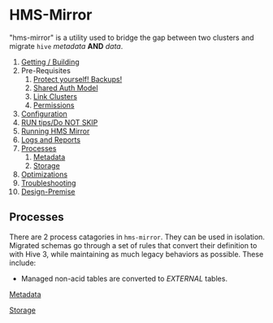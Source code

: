 # HMS-Mirror

"hms-mirror" is a utility used to bridge the gap between two clusters and migrate `hive` _metadata_ **AND** _data_.

1. [Getting / Building](./setup.md)
2. Pre-Requisites
   1. [Protect yourself!  Backups!](./backups.md)
   1. [Shared Auth Model](./shared_auth.md)
   1. [Link Clusters](./link_clusters.md) 
   1. [Permissions](./permissions.md)
2. [Configuration](./configuration.md)   
3. [RUN tips/Do NOT SKIP](./running_tips.md)
2. [Running HMS Mirror](./running.md)
4. [Logs and Reports](./logs_reports.md)   
3. [Processes](#processes)
   1. [Metadata](./metadata.md)
   1. [Storage](./storage.md)
4. [Optimizations](./optimizations.md)
5. [Troubleshooting](./troubleshooting.md)   
4. [Design-Premise](./design-spec.md)

## Processes

There are 2 process catagories in `hms-mirror`.  They can be used in isolation.  Migrated schemas go through a set of rules that convert their definition to with Hive 3, while maintaining as much legacy behaviors as possible.  These include:
- Managed non-acid tables are converted to _EXTERNAL_ tables.

[Metadata](./metadata.md)

[Storage](./storage.md)







